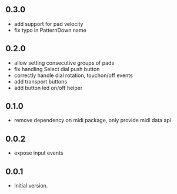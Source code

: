 ## 0.3.0
 * add support for pad velocity
 * fix typo in PatternDown name 

## 0.2.0
 * allow setting consecutive groups of pads
 * fix handling Select dial push button
 * correctly handle dial rotation, touchon/off events
 * add transport buttons
 * add button led on/off helper

## 0.1.0

- remove dependency on midi package, only provide midi data api

## 0.0.2

- expose input events

## 0.0.1

- Initial version.

